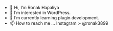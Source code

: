 - 👋 Hi, I’m Ronak Hapaliya
- 👀 I’m interested in WordPress.
- 🌱 I’m currently learning plugin development.
- 📫 How to reach me ... Instagram :- @ronak3899

<!---
Ronak0076/Ronak0076 is a ✨ special ✨ repository because its `README.md` (this file) appears on your GitHub profile.
You can click the Preview link to take a look at your changes.
--->
